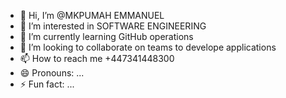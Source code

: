 - 👋 Hi, I’m @MKPUMAH EMMANUEL
- 👀 I’m interested in SOFTWARE ENGINEERING
- 🌱 I’m currently learning GitHub operations
- 💞️ I’m looking to collaborate on teams to develope applications
- 📫 How to reach me +447341448300
- 😄 Pronouns: ...
- ⚡ Fun fact: ...

<!---
MKPUMAH1993/MKPUMAH1993 is a ✨ special ✨ repository because its `README.md` (this file) appears on your GitHub profile.
You can click the Preview link to take a look at your changes.
--->
